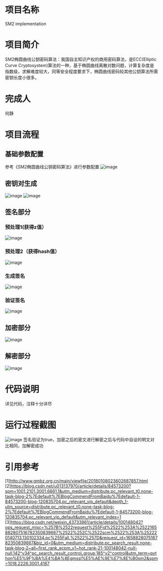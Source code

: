 # 项目名称
SM2 implementation
# 项目简介
SM2椭圆曲线公钥密码算法：我国自主知识产权的商用密码算法，是ECC(Elliptic Curve Cryptosystem)算法的一种，基于椭圆曲线离散对数问题，计算复杂度是指数级，求解难度较大，同等安全程度要求下，椭圆曲线密码较其他公钥算法所需密钥长度小很多。
# 完成人
何静 
# 项目流程
## 基础参数配置
参考《SM2椭圆曲线公钥密码算法》进行参数配置
![image](https://user-images.githubusercontent.com/104714591/181164678-1dd98da2-da78-4afb-bd58-3099c06637c7.png)
## 密钥对生成
![image](https://user-images.githubusercontent.com/104714591/181164747-71cb8429-c1ac-43f3-985a-04aa1221df7f.png)
![image](https://user-images.githubusercontent.com/104714591/181164774-24484ba1-6566-45a0-b7e9-2a0205d3b6ea.png)
## 签名部分
### 预处理1(获得z值）
![image](https://user-images.githubusercontent.com/104714591/181164865-cb394e99-9997-46af-8266-57b610eb3d0c.png)
### 预处理2（获得hash值）
![image](https://user-images.githubusercontent.com/104714591/181164925-621d9f61-3805-4298-8cf3-40f706e5b9a9.png)
### 生成签名
![image](https://user-images.githubusercontent.com/104714591/181164984-74005aa5-aae5-4e58-81af-e7520d75755c.png)
### 验证签名
![image](https://user-images.githubusercontent.com/104714591/181165031-024c6672-8494-4349-8346-f38456d54ed6.png)
## 加密部分
![image](https://user-images.githubusercontent.com/104714591/181165198-5396393b-a946-44c0-a13f-07571ed71c31.png)
## 解密部分
![image](https://user-images.githubusercontent.com/104714591/181165238-a6f298d9-f269-4d24-ae6f-d131ae167859.png)
# 代码说明
详见代码，注释十分详尽
# 运行过程截图
![image](https://user-images.githubusercontent.com/104714591/181165383-4788e6a0-ab23-4e3d-b7de-6d6801618b2e.png)
签名验证为true，加密之后的密文进行解密之后与代码中自设的明文对比相同，加解密成功
# 引用参考
[1]http://www.gmbz.org.cn/main/viewfile/20180108023602687857.html
[2]https://blog.csdn.net/u013137970/article/details/84573200?spm=1001.2101.3001.6661.1&utm_medium=distribute.pc_relevant_t0.none-task-blog-2%7Edefault%7EBlogCommendFromBaidu%7Edefault-1-84573200-blog-120835704.pc_relevant_vip_default&depth_1-utm_source=distribute.pc_relevant_t0.none-task-blog-2%7Edefault%7EBlogCommendFromBaidu%7Edefault-1-84573200-blog-120835704.pc_relevant_vip_default&utm_relevant_index=1
[3]https://blog.csdn.net/weixin_43733961/article/details/100148042?ops_request_misc=%257B%2522request%255Fid%2522%253A%2522165882807516782350839667%2522%252C%2522scm%2522%253A%252220140713.130102334.pc%255Fall.%2522%257D&request_id=165882807516782350839667&biz_id=0&utm_medium=distribute.pc_search_result.none-task-blog-2~all~first_rank_ecpm_v1~hot_rank-21-100148042-null-null.142^v34^pc_search_result_control_group,185^v2^control&utm_term=python%E5%9F%BA%E4%BA%8Egmssl%E5%AE%9E%E7%8E%B0sm2&spm=1018.2226.3001.4187
